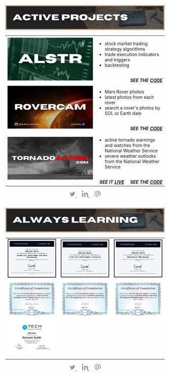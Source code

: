 ![active projects section](./assets/active-projects.png)

<table align='center'>
  <tr>
    <td>
      <img src='./assets/alstr.png' alt='algo-trading system'>
    </td>
    <td>
      <ul>
        <li>stock market trading strategy algorithms</li>
        <li>trade execution indicators and triggers</li>
        <li>backtesting</li>
      </ul>
      <br/>
      <div align='right'>
        <strong><em>SEE THE <a href='https://github.com/ephbuilding/alstr' target='_blank'>CODE</a></em></strong>
      </div>
    </td>
  </tr>
  <tr>
    <td>
      <img src='./assets/rovercam.png' alt='rovercam'>
    </td>
    <td>
      <ul>
        <li>Mars Rover photos</li>
        <li>latest photos from each rover</li>
        <li>search a rover's photos by SOL or Earth date</li>
      </ul>
      <br/>
      <div align='right'>
        <strong><em>SEE THE <a href='https://github.com/ephbuilding/rovercam' target='_blank'>CODE</a></em></strong>
      </div>
    </td>
  </tr>
  <tr>
    <td>
      <img src='./assets/tornado-action.png' alt='tornadoaction.com'>
    </td>
    <td>
      <ul>
        <li>active tornado warnings and watches from the National Weather Service</li>
        <li>severe weather outlooks from the National Weather Service</li>
      </ul>
      <br/>
      <div align='right'>
        <span><strong><em>SEE IT <a href='https://tornadoaction.com' target='_blank'>LIVE</a></em></strong></span>&nbsp;&nbsp;&nbsp;&nbsp;&nbsp;<span><strong><em>SEE THE <a href='https://github.com/ephbuilding/tornado-action' target='_blank'>CODE</a></em></strong></span>
      </div>
    </td>
  </tr>
</table>

<div align='center'>
  <a href='https://twitter.com/ephbuilding' alt='social link icon'>
    <img src='./assets/icon-tw.svg' height='20'/>
  </a>
  &nbsp;
  &nbsp;
  <a href='https://linkedin.com/in/ephbuilding' alt='social link icon'>
    <img src='./assets/icon-li.svg' height='20'/>
  </a>
  &nbsp;
  &nbsp;
  <a href='mailto:email@ephraimsmith.dev' alt='social link icon'>
    <img src='./assets/icon-at.svg' height='20'/>
  </a>
</div>

<br/>

![always learning section graphic](./assets/always-learning.png)

<div align='center'>
  <table>
    <tr>
      <td>
        <img src='./assets/fcc-javascript.png' width='450px'/>
      </td>
      <td>
        <img src='./assets/fcc-frontend.png' width='450px'/>
      </td>
      <td>
        <img src='./assets/fcc-responsive-design.png' width='450px'/>
      </td>
    </tr>
    <tr>
      <td>
        <img src='./assets/udemy-stock-trading-1.jpg' width='450px'/>
      </td>
      <td>
        <img src='./assets/udemy-javascript.jpg' width='450px'/>
      </td>
      <td>
        <img src='./assets/udemy-html-css-sass.jpg' width='450px'/>
      </td>
    </tr>
    <tr>
      <td>
        <img src='./assets/tech_elevator.png' width='450px'/>
      </td>
    </tr>
  </table>
</div>

<div align='center'>
  <a href='https://twitter.com/ephbuilding' alt='social link icon'>
    <img src='./assets/icon-tw.svg' height='20'/>
  </a>
  &nbsp;
  &nbsp;
  <a href='https://linkedin.com/in/ephbuilding' alt='social link icon'>
    <img src='./assets/icon-li.svg' height='20'/>
  </a>
  &nbsp;
  &nbsp;
  <a href='mailto:email@ephraimsmith.dev' alt='social link icon'>
    <img src='./assets/icon-at.svg' height='20'/>
  </a>
</div>
